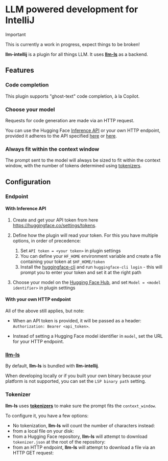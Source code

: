 # LLM powered development for IntelliJ

> [!IMPORTANT]
> This is currently a work in progress, expect things to be broken!

<!-- Plugin description -->
**llm-intellij** is a plugin for all things LLM. It uses [**llm-ls**](https://github.com/huggingface/llm-ls) as a backend.

## Features

### Code completion

This plugin supports "ghost-text" code completion, à la Copilot.

### Choose your model

Requests for code generation are made via an HTTP request.

You can use the Hugging Face [Inference API](https://huggingface.co/inference-api) or your own HTTP endpoint, provided it adheres to the API specified [here](https://huggingface.co/docs/api-inference/detailed_parameters#text-generation-task) or [here](https://huggingface.github.io/text-generation-inference/#/Text%20Generation%20Inference/generate).

### Always fit within the context window

The prompt sent to the model will always be sized to fit within the context window, with the number of tokens determined using [tokenizers](https://github.com/huggingface/tokenizers).

## Configuration

### Endpoint

#### With Inference API

1. Create and get your API token from here https://huggingface.co/settings/tokens.

2. Define how the plugin will read your token. For this you have multiple options, in order of precedence:
    1. Set `API token = <your token>` in plugin settings
    2. You can define your `HF_HOME` environment variable and create a file containing your token at `$HF_HOME/token`
    3. Install the [huggingface-cli](https://huggingface.co/docs/huggingface_hub/quick-start) and run `huggingface-cli login` - this will prompt you to enter your token and set it at the right path

3. Choose your model on the [Hugging Face Hub](https://huggingface.co/), and set `Model = <model identifier>` in plugin settings

#### With your own HTTP endpoint

All of the above still applies, but note:

* When an API token is provided, it will be passed as a header: `Authorization: Bearer <api_token>`.

* Instead of setting a Hugging Face model identifier in `model`, set the URL for your HTTP endpoint.

### [**llm-ls**](https://github.com/huggingface/llm-ls)

By default, **llm-ls** is bundled with **llm-intellij**.

When developing locally or if you built your own binary because your platform is not supported, you can set the `LSP binary path` setting.

### Tokenizer

**llm-ls** uses [**tokenizers**](https://github.com/huggingface/tokenizers) to make sure the prompt fits the `context_window`.

To configure it, you have a few options:
* No tokenization, **llm-ls** will count the number of characters instead:
* from a local file on your disk:
* from a Hugging Face repository, **llm-ls** will attempt to download `tokenizer.json` at the root of the repository:
* from an HTTP endpoint, **llm-ls** will attempt to download a file via an HTTP GET request:
<!-- Plugin description end -->
